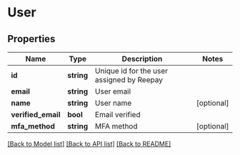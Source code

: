 # User

## Properties
 Name               | Type       | Description                               | Notes      
--------------------|------------|-------------------------------------------|------------
 **id**             | **string** | Unique id for the user assigned by Reepay |
 **email**          | **string** | User email                                |
 **name**           | **string** | User name                                 | [optional] 
 **verified_email** | **bool**   | Email verified                            |
 **mfa_method**     | **string** | MFA method                                | [optional] 

[[Back to Model list]](../../README.md#documentation-for-models) [[Back to API list]](../../README.md#documentation-for-api-endpoints) [[Back to README]](../../README.md)

